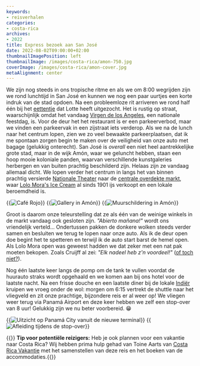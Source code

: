 ```yaml
---
keywords:
- reisverhalen
categories:
- costa-rica
archives:
- 2022
title: Express bezoek aan San José
date: 2022-08-02T09:00:00+02:00
thumbnailImagePosition: left
thumbnailImage: /images/costa-rica/amon-750.jpg
coverImage: /images/costa-rica/amon-cover.jpg
metaAlignment: center
---
```

We zijn nog steeds in ons tropische ritme en als we om 8:00 wegrijden zijn we rond lunchtijd in San José en kunnen we nog een paar uurtjes een korte indruk van de stad opdoen. Na een probleemloze rit arriveren we rond half één bij het [eettentje](https://g.page/caferojo) dat Lotte heeft uitgezocht. Het is rustig op straat, waarschijnlijk omdat het vandaag [Virgen de los Angeles](https://en.wikipedia.org/wiki/Virgen_de_los_Angeles), een nationale feestdag, is. Voor de deur het het restaurant is er een parkeerverbod, maar we vinden een parkeervak in een zijstraat iets verderop. Als we na de lunch naar het centrum lopen, zien we zo veel bewaakte parkeerplaatsen, dat ik me spontaan zorgen begin te maken over de veiligheid van onze auto met bagage (gelukkig onterecht). San José is _overall_ een niet heel aantrekkelijke grote stad, maar in de wijk Amón, waar we geluncht hebben, staan een hoop mooie koloniale panden, waarvan verschillende kunstgaleries herbergen en van buiten prachtig beschilderd zijn. Helaas zijn ze vandaag allemaal dicht. We lopen verder het centrum in langs het van binnen prachtig versierde [Nationale Theater](https://goo.gl/maps/1d3u1RCmmgHPnjPS9) naar de [centrale overdekte markt](https://goo.gl/maps/Hmakz9YyQCi8gLjP8), waar [Lolo Mora's Ice Cream](https://goo.gl/maps/DR1ru2kZoh3UJykw6) al sinds 1901 ijs verkoopt en een lokale beroemdheid is.

{{<image classes="fig-33 fancybox" src="/images/costa-rica/san-jose-1.jpg" thumbnail="/images/costa-rica/san-jose-1-thumbnail.jpg" group="image-gallery" title="Café Rojo">}}
{{<image classes="fig-33 fancybox" src="/images/costa-rica/san-jose-2.jpg" thumbnail="/images/costa-rica/san-jose-2-thumbnail.jpg" group="image-gallery" title="Gallery in Amón">}}
{{<image classes="fig-33 fancybox clear" src="/images/costa-rica/san-jose-3.jpg" thumbnail="/images/costa-rica/san-jose-3-thumbnail.jpg" group="image-gallery" title="Muurschildering in Amón">}}

Groot is daarom onze teleurstelling dat ze als één van de weinige winkels in de markt vandaag ook gesloten zijn. _"Abierto mañana!"_ wordt ons vriendelijk verteld… Ondertussen pakken de donkere wolken steeds verder samen en besluiten we terug te lopen naar onze auto. Als ik de deur open doe begint het te spetteren en terwijl ik de auto start barst de hemel open. Als Lolo Mora open was geweest hadden we dat zeker met een nat pak moeten bekopen. Zoals Cruijff al zei: _"Elk nadeel heb z'n voordeel!"_ ([of toch niet?](https://nos.nl/artikel/2223448-van-hanegem-ieder-nadeel-heeft-zijn-voordeel-is-niet-van-cruijff)).

Nog één laatste keer langs de pomp om de tank te vullen voordat de huurauto straks wordt opgehaald en we komen aan bij ons hotel voor de laatste nacht. Na een frisse douche en een laatste diner bij de lokale [Indiër](https://goo.gl/maps/n1MDo45mq43kxGDD8) kruipen we vroeg onder de wol: morgen om 6:15 vertrekt de shuttle naar het vliegveld en zit onze prachtige, bijzondere reis er al weer op! We vliegen weer terug via Panamá Airport en deze keer hebben we zelf een stop-over van 8 uur! Gelukkig zijn we nu beter voorbereid. 😁

{{<image classes="fig-50" src="/images/costa-rica/panama-city.jpg" thumbnail="/images/costa-rica/panama-city-thumbnail.jpg" group="inline-images" title="Uitzicht op Panamá City vanuit de nieuwe terminal">}}
{{<image classes="fig-50 clear" src="/images/costa-rica/slow-player.jpg" thumbnail="/images/costa-rica/slow-player-thumbnail.jpg" group="inline-images" title="Afleiding tijdens de stop-over">}}

{{<alert info>}} **Tip voor potentiële reizigers:** Heb je ook plannen voor een vakantie naar Costa Rica? Wij hebben prima hulp gehad van Toine Aarts van [Costa Rica Vakantie](https://www.costaricavakantie.nl) met het samenstellen van deze reis en het boeken van de accommodaties.{{</alert>}}
